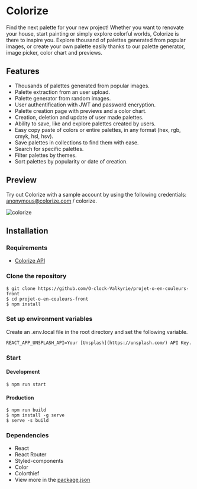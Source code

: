 # Colorize

Find the next palette for your new project! Whether you want to renovate your house, start painting or simply explore colorful worlds, Colorize is there to inspire you. Explore thousand of palettes generated from popular images, or create your own palette easily thanks to our palette generator, image picker, color chart and previews.

## Features
* Thousands of palettes generated from popular images.
* Palette extraction from an user upload.
* Palette generator from random images.
* User authentification with JWT and password encryption.
* Palette creation page with previews and a color chart.
* Creation, deletion and update of user made palettes.
* Ability to save, like and explore palettes created by users.
* Easy copy paste of colors or entire palettes, in any format (hex, rgb, cmyk, hsl, hsv).
* Save palettes in collections to find them with ease.
* Search for specific palettes.
* Filter palettes by themes.
* Sort palettes by popularity or date of creation.

## Preview

Try out Colorize with a sample account by using the following credentials: anonymous@colorize.com / colorize.

![colorize](https://user-images.githubusercontent.com/68861848/141996499-605c8d40-e190-4418-b4f1-4f897feead5b.gif)


## Installation

### Requirements
* [Colorize API](https://github.com/O-clock-Valkyrie/projet-o-en-couleurs)

### Clone the repository
```
$ git clone https://github.com/O-clock-Valkyrie/projet-o-en-couleurs-front
$ cd projet-o-en-couleurs-front
$ npm install
```

### Set up environment variables
Create an .env.local file in the root directory and set the following variable.
```
REACT_APP_UNSPLASH_API=Your [Unsplash](https://unsplash.com/) API Key.
```

### Start

#### Development
```
$ npm run start
```
#### Production
```
$ npm run build
$ npm install -g serve
$ serve -s build
```

### Dependencies
* React
* React Router
* Styled-components
* Color
* Colorthief
* View more in the [package.json](https://github.com/O-clock-Valkyrie/projet-o-en-couleurs-front/blob/main/package.json)
